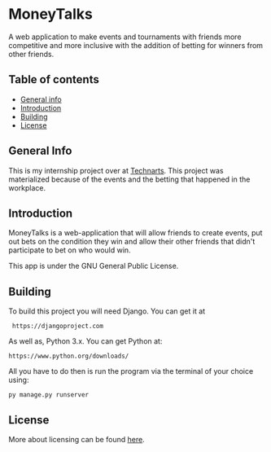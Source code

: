 # MoneyTalks
A web application to make events and tournaments with friends more competitive and more inclusive with the addition of betting for winners from other friends.

## Table of contents
* [General info](#general-info)
* [Introduction](#introduction)
* [Building](#Building)
* [License](#license)

## General Info
This is my internship project over at [Technarts](https://technarts.com). This project was materialized because of the events and the betting that happened in the workplace.

## Introduction
MoneyTalks is a web-application that will allow friends to create events, put out bets on the condition they win and allow their other friends that didn't participate to bet on who would win.

This app is under the GNU General Public License.

## Building

To build this project you will need Django. You can get it at
 
     https://djangoproject.com

As well as, Python 3.x. You can get Python at:

    https://www.python.org/downloads/

All you have to do then is run the program via the terminal of your choice using:

    py manage.py runserver

## License
More about licensing can be found [here](LICENSE).
